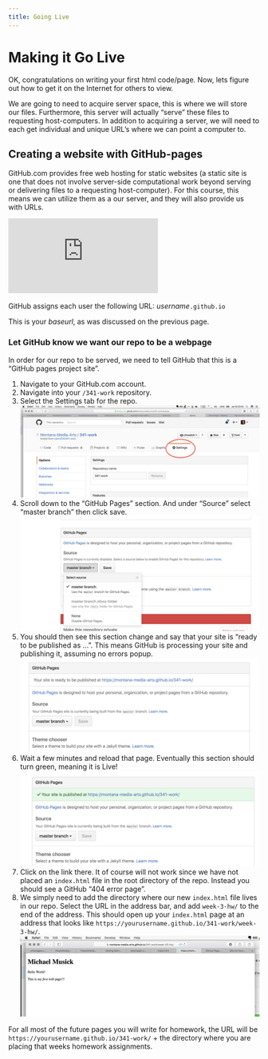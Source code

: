 ```yaml
---
title: Going Live
---
```

# Making it Go Live
OK, congratulations on writing your first html code/page. Now, lets figure out how to get it on the Internet for others to view. 

We are going to need to acquire server space, this is where we will store our files. Furthermore, this server will actually “serve” these files to requesting host-computers. In addition to acquiring a server, we will need to each get individual and unique URL’s where we can point a computer to. 

## Creating a website with GitHub-pages
GitHub.com provides free web hosting for static websites (a static site is one that does not involve server-side computational work beyond serving or delivering files to a requesting host-computer). For this course, this means we can utilize them as a our server, and they will also provide us with URLs.

<iframe src="https://www.youtube.com/embed/2MsN8gpT6jY" frameborder="0" allowfullscreen></iframe> 

GitHub assigns each user the following URL:
_username_`.github.io`

This is your _baseurl_, as was discussed on the previous page. 

### Let GitHub know we want our repo to be a webpage
In order for our repo to be served, we need to tell GitHub that this is a “GitHub pages project site”. 

1. Navigate to your GitHub.com account.
2. Navigate into your `/341-work` repository. 
3. Select the Settings tab for the repo. ![Settings Tab](../imgs/settingsTab.png)
4. Scroll down to the “GitHub Pages” section. And under “Source” select “master branch” then click save. ![Select a branch](../imgs/githubPagesSettings.png)
5. You should then see this section change and say that your site is “ready to be published as …”. This means GitHub is processing your site and publishing it, assuming no errors popup. ![GitHub, ready to publish](../imgs/gh_ready.png)
6. Wait a few minutes and reload that page. Eventually this section should turn green, meaning it is Live! ![GitHub says the page is live](../imgs/gh_live.png)
7. Click on the link there. It of course will not work since we have not placed an `index.html` file in the root directory of the repo. Instead you should see a GitHub “404 error page”. 
8. We simply need to add the directory where our new `index.html` file lives in our repo. Select the URL in the address bar, and add `week-3-hw/` to the end of the address. This should open up your `index.html` page at an address that looks like `https://yourusername.github.io/341-work/week-3-hw/`. ![Live WebPage](../imgs/gh_liveWebPage.png)

For all most of the future pages you will write for homework, the URL will be `https://yourusername.github.io/341-work/` + the directory where you are placing that weeks homework assignments. 